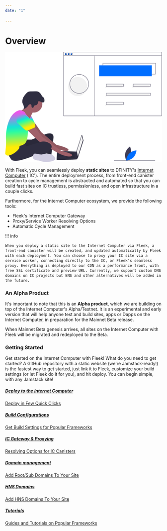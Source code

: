 ```yaml
---
date: "1"

---
```

# Overview

![](imgs/hero.png)

With Fleek, you can seamlessly deploy **static sites** to DFINITY's [Internet Computer](https://dfinity.org/) ('IC'). The entire deployment process, from front-end canister creation to cycle management is abstracted and automated so that you can build fast sites on IC trustless, permissionless, and open infrastructure in a couple clicks.

Furthermore, for the Internet Computer ecosystem, we provide the following tools:

- Fleek's Internet Computer Gateway
- Proxy/Service Worker Resolving Options
- Automatic Cycle Management

!!! info

    When you deploy a static site to the Internet Computer via Fleek, a front-end canister will be created, and updated automatically by Fleek with each deployment. You can choose to proxy your IC site via a service worker, connecting directly to the IC, or Fleek's seamless proxy. Everything is deployed to our CDN as a performance front, with free SSL certificate and preview URL. Currently, we support custom DNS domains on IC projects but ENS and other alternatives will be added in the future.

### An Alpha Product
It's important to note that this is an **Alpha product**, which we are building on top of the Internet Computer's Alpha/Testnet. It is an experimental and early version that will help anyone test and build sites, apps or Dapps on the Internet Computer, in preparation for the Mainnet Beta release.

When Mainnet Beta genesis arrives, all sites on the Internet Computer with Fleek will be migrated and redeployed to the Beta.

### Getting Started

Get started on the Internet Computer with Fleek! What do you need to get started? A GitHub repository with a static website (we're Jamstack-ready!) is the fastest way to get started, just link it to Fleek, customize your build settings (or let Fleek do it for you), and hit deploy. You can begin simple, with any Jamstack site!

<div class="prev-boxes-list">
  <a href="../site-deployment/#1-use-the-fleek-native-github-integration" class="prev-box">
    <h5>Deploy to the Internet Computer</h5>
    <p>Deploy in Few Quick Clicks</p>
  </a>
  <a href="../site-deployment/#3-configure-the-deployment-build-parameters" class="prev-box">
    <h5>Build Configurations</h5>
    <p>Get Build Settings for Popular Frameworks</p>
  </a>
    <a href="../ic-gateway-proxy/" class="prev-box">
    <h5>IC Gateway & Proxying</h5>
    <p>Resolving Options for IC Canisters</p>
  </a>
  <a href="https://docs.fleek.co/domain-management/custom-dns-domains/" class="prev-box">
    <h5>Domain management</h5>
    <p>Add Root/Sub Domains To Your Site</p>
  </a>
  <a href="https://docs.fleek.co/domain-management/hns-domains/" class="prev-box">
    <h5>HNS Domains</h5>
    <p>Add HNS Domains To Your Site</p>
  </a>  
  </a>
    <a href="../../tutorials/hosting/" class="prev-box">
    <h5>Tutorials</h5>
    <p>Guides and Tutorials on Popular Frameworks</p>
  </a>
</div>

